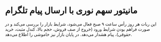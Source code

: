# مانیتور سهم نوری با ارسال پیام تلگرام

این ربات هر روز رأس ساعت ۹ صبح فعال می‌شود، شرایط بازار را بررسی می‌کند و در صورت فراهم بودن شرایط ورود (خروج از صف فروش، حجم بالا، کندل مثبت، خرید حقوقی)، پیام هشدار می‌دهد.
در پایان بازار نیز خاموشی را اطلاع می‌دهد.